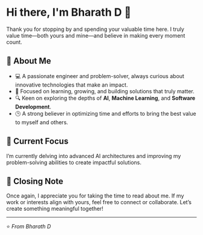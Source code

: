 # Hi there, I'm Bharath D 👋

Thank you for stopping by and spending your valuable time here. I truly value time—both yours and mine—and believe in making every moment count. 

## 🚀 About Me

- 💻 A passionate engineer and problem-solver, always curious about innovative technologies that make an impact.
- 🎯 Focused on learning, growing, and building solutions that truly matter.
- 🔍 Keen on exploring the depths of **AI**, **Machine Learning**, and **Software Development**.
- 🕒 A strong believer in optimizing time and efforts to bring the best value to myself and others.

## 🌱 Current Focus

I’m currently delving into advanced AI architectures and improving my problem-solving abilities to create impactful solutions.

## 🙏 Closing Note

Once again, I appreciate you for taking the time to read about me. If my work or interests align with yours, feel free to connect or collaborate. Let’s create something meaningful together!

---

⭐️ *From Bharath D*
